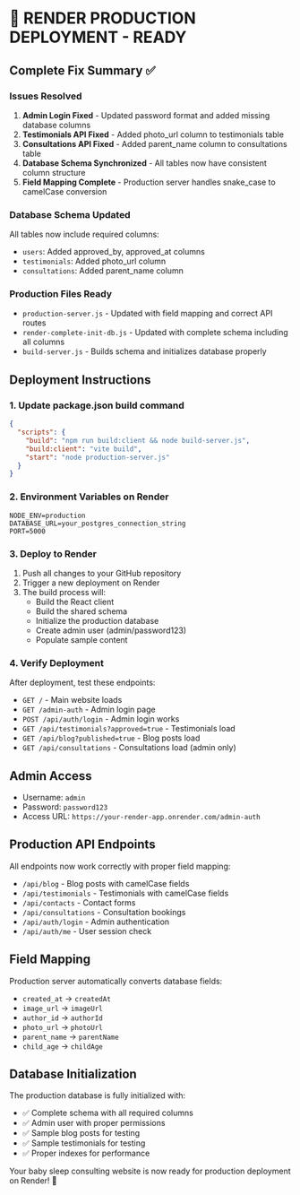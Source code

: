 # 🚀 RENDER PRODUCTION DEPLOYMENT - READY

## Complete Fix Summary ✅

### Issues Resolved
1. **Admin Login Fixed** - Updated password format and added missing database columns
2. **Testimonials API Fixed** - Added photo_url column to testimonials table
3. **Consultations API Fixed** - Added parent_name column to consultations table
4. **Database Schema Synchronized** - All tables now have consistent column structure
5. **Field Mapping Complete** - Production server handles snake_case to camelCase conversion

### Database Schema Updated
All tables now include required columns:
- `users`: Added approved_by, approved_at columns
- `testimonials`: Added photo_url column
- `consultations`: Added parent_name column

### Production Files Ready
- `production-server.js` - Updated with field mapping and correct API routes
- `render-complete-init-db.js` - Updated with complete schema including all columns
- `build-server.js` - Builds schema and initializes database properly

## Deployment Instructions

### 1. Update package.json build command
```json
{
  "scripts": {
    "build": "npm run build:client && node build-server.js",
    "build:client": "vite build",
    "start": "node production-server.js"
  }
}
```

### 2. Environment Variables on Render
```
NODE_ENV=production
DATABASE_URL=your_postgres_connection_string
PORT=5000
```

### 3. Deploy to Render
1. Push all changes to your GitHub repository
2. Trigger a new deployment on Render
3. The build process will:
   - Build the React client
   - Build the shared schema
   - Initialize the production database
   - Create admin user (admin/password123)
   - Populate sample content

### 4. Verify Deployment
After deployment, test these endpoints:
- `GET /` - Main website loads
- `GET /admin-auth` - Admin login page
- `POST /api/auth/login` - Admin login works
- `GET /api/testimonials?approved=true` - Testimonials load
- `GET /api/blog?published=true` - Blog posts load
- `GET /api/consultations` - Consultations load (admin only)

## Admin Access
- Username: `admin`
- Password: `password123`
- Access URL: `https://your-render-app.onrender.com/admin-auth`

## Production API Endpoints
All endpoints now work correctly with proper field mapping:
- `/api/blog` - Blog posts with camelCase fields
- `/api/testimonials` - Testimonials with camelCase fields
- `/api/contacts` - Contact forms
- `/api/consultations` - Consultation bookings
- `/api/auth/login` - Admin authentication
- `/api/auth/me` - User session check

## Field Mapping
Production server automatically converts database fields:
- `created_at` → `createdAt`
- `image_url` → `imageUrl`
- `author_id` → `authorId`
- `photo_url` → `photoUrl`
- `parent_name` → `parentName`
- `child_age` → `childAge`

## Database Initialization
The production database is fully initialized with:
- ✅ Complete schema with all required columns
- ✅ Admin user with proper permissions
- ✅ Sample blog posts for testing
- ✅ Sample testimonials for testing
- ✅ Proper indexes for performance

Your baby sleep consulting website is now ready for production deployment on Render! 🎉